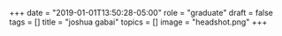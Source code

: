 +++
date = "2019-01-01T13:50:28-05:00"
role = "graduate"
draft = false
tags = []
title = "joshua gabai"
topics = []
image = "headshot.png"
+++
